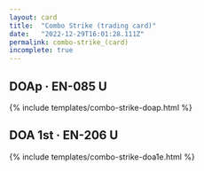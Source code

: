 ```yaml
---
layout: card
title:  "Combo Strike (trading card)"
date:   "2022-12-29T16:01:28.111Z"
permalink: combo-strike_(card)
incomplete: true
---
```


## DOAp &middot; EN-085 U

{% include templates/combo-strike-doap.html %}


## DOA 1st &middot; EN-206 U

{% include templates/combo-strike-doa1e.html %}
